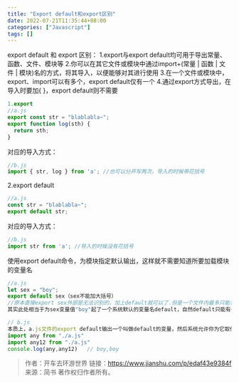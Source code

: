 ```yaml
---
title: "Export default和export区别"
date: 2022-07-21T11:35:44+08:00
categories: ["Javascript"]
tags: []
---
```

export default 和 export 区别：
1.export与export default均可用于导出常量、函数、文件、模块等
2.你可以在其它文件或模块中通过import+(常量 | 函数 | 文件 | 模块)名的方式，将其导入，以便能够对其进行使用
3.在一个文件或模块中，export、import可以有多个，export default仅有一个
4.通过export方式导出，在导入时要加{ }，export default则不需要
```js
1.export
//a.js
export const str = "blablabla~";
export function log(sth) { 
  return sth;
}
```
对应的导入方式：
```js
//b.js
import { str, log } from 'a'; //也可以分开写两次，导入的时候带花括号
```

2.export default
```js
//a.js
const str = "blablabla~";
export default str;
```
对应的导入方式：
```js
//b.js
import str from 'a'; //导入的时候没有花括号
```
使用export default命令，为模块指定默认输出，这样就不需要知道所要加载模块的变量名
```js
//a.js
let sex = "boy";
export default sex（sex不能加大括号）
//原本直接export sex外部是无法识别的，加上default就可以了.但是一个文件内最多只能有一个export default。
其实此处相当于为sex变量值"boy"起了一个系统默认的变量名default，自然default只能有一个值，所以一个文件内不能有多个export default。
```

```js
// b.js
本质上，a.js文件的export default输出一个叫做default的变量，然后系统允许你为它取任意名字。所以可以为import的模块起任何变量名，且不需要用大括号包含
import any from "./a.js"
import any12 from "./a.js" 
console.log(any,any12)   // boy,boy
```

>作者：开车去环游世界
链接：https://www.jianshu.com/p/edaf43e9384f
来源：简书
著作权归作者所有。
